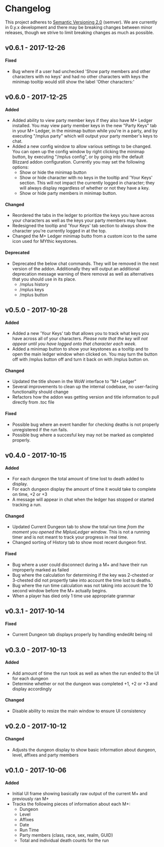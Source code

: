 # Changelog

This project adheres to [Semantic Versioning 2.0](http://semver.org/) (semver). We are 
currently in 0.y.x development and there may be breaking changes between minor releases, 
though we strive to limit breaking changes as much as possible.

## v0.6.1 - 2017-12-26

#### Fixed

- Bug where if a user had unchecked 'Show party members and other characters with no keys' and had 
no other characters with keys the minimap tooltip would still show the label 'Other characters:'

## v0.6.0 - 2017-12-25

#### Added

- Added ability to view party member keys if they also have M+ Ledger installed. You may 
view party member keys in the new "Party Keys" tab in your M+ Ledger, in the minimap button while 
you're in a party, and by executing "/mplus party" which will output your party member's keys to chat.
- Added a new config window to allow various settings to be changed. You can open up the config window 
by right clicking the minimap button, by executing "/mplus config", or by going into the default 
Blizzard addon configuration. Currently you may set the following options:
  - Show or hide the minimap button
  - Show or hide character with no keys in the tooltip and 'Your Keys' section. This will not impact 
  the currently logged in character; they will always display regardless of whether or not they have 
  a key.
  - Show or hide party members in minimap button.

#### Changed

- Reordered the tabs in the ledger to prioritize the keys you have across your characters as 
well as the keys your party members may have.
- Redesigned the tooltip and 'Your Keys' tab section to always show the character you're currently 
logged in at the top.
- Changed the M+ Ledger minimap butto from a custom icon to the same icon used for MYthic keystones.

#### Deprecated

- Deprecated the below chat commands. They will be removed in the next version of the addon. 
Additionally they will output an additional deprecation message warning of there removal as well 
as alternatives that you should use in its place. 
  - /mplus history
  - /mplus keys
  - /mplus button

## v0.5.0 - 2017-10-28

#### Added

- Added a new 'Your Keys' tab that allows you to track what keys you have across all 
of your characters. *Please note that the key will not appear until you have logged onto 
that character each week.*
- Added a minimap button to show your keystones as a tooltip and to open the main ledger window when clicked on. You may turn the button off with /mplus button off and turn it back on with /mplus button on.

#### Changed

- Updated the title shown in the WoW interface to "M+ Ledger"
- Several improvements to clean up the internal codebase, no user-facing functionality should change
- Refactors how the addon was getting version and title information to pull directly from .toc file

#### Fixed

- Possible bug where an event handler for checking deaths is not properly unregistered if the run fails.
- Possible bug where a succesful key may not be marked as completed properly.

## v0.4.0 - 2017-10-15

#### Added

- For each dungeon the total amount of time lost to death added to display.
- For each dungeon display the amount of time it would take to complete on time, +2 or +3
- A message will appear in chat when the ledger has stopped or started tracking a run.

#### Changed

- Updated Current Dungeon tab to show the total run time *from the moment you opened
  the MplusLedger window*. This is not a running timer and is not meant to track 
  your progress in real time.
- Changed sorting of History tab to show most recent dungeon first.

#### Fixed

- Bug where a user could disconnect during a M+ and have their run 
  improperly marked as failed
- Bug where the calculation for determining if the key was 2-chested or 
  3-chested did not propertly take into account the time lost to deaths.
- Bug where the run time calculation was not taking into account the 10 
  second window before the M+ actually begins.
- When a player has died only 1 time use appropriate grammar

## v0.3.1 - 2017-10-14

#### Fixed

- Current Dungeon tab displays properly by handling endedAt being nil

## v0.3.0 - 2017-10-13

#### Added

- Add amount of time the run took as well as when the run ended to the UI for each dungeon
- Determine whether or not the dungeon was completed +1, +2 or +3 and display accordingly

#### Changed

- Disable ability to resize the main window to ensure UI consistency

## v0.2.0 - 2017-10-12

#### Changed

- Adjusts the dungeon display to show basic information about dungeon, level, affixes and party members

## v0.1.0 - 2017-10-06

#### Added

- Initial UI frame showing basically raw output of the current M+ and previously ran M+
- Tracks the following pieces of information about each M+:
  - Dungeon
  - Level
  - Affixes
  - Date
  - Run Time
  - Party members (class, race, sex, realm, GUID)
  - Total and individual death counts for the run
